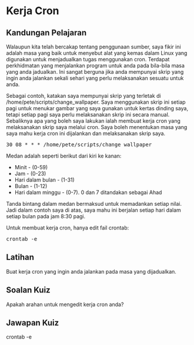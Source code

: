 # Kerja Cron

## Kandungan Pelajaran

Walaupun kita telah bercakap tentang penggunaan sumber, saya fikir ini adalah masa yang baik untuk menyebut alat yang kemas dalam Linux yang digunakan untuk menjadualkan tugas menggunakan cron. Terdapat perkhidmatan yang menjalankan program untuk anda pada bila-bila masa yang anda jadualkan. Ini sangat berguna jika anda mempunyai skrip yang ingin anda jalankan sekali sehari yang perlu melaksanakan sesuatu untuk anda.

Sebagai contoh, katakan saya mempunyai skrip yang terletak di /home/pete/scripts/change_wallpaper. Saya menggunakan skrip ini setiap pagi untuk menukar gambar yang saya gunakan untuk kertas dinding saya, tetapi setiap pagi saya perlu melaksanakan skrip ini secara manual. Sebaliknya apa yang boleh saya lakukan ialah membuat kerja cron yang melaksanakan skrip saya melalui cron. Saya boleh menentukan masa yang saya mahu kerja cron ini dijalankan dan melaksanakan skrip saya.

<pre>30 08 * * * /home/pete/scripts/change_wallpaper</pre>

Medan adalah seperti berikut dari kiri ke kanan:
<ul>
<li>Minit - (0-59)</li>
<li>Jam - (0-23)</li>
<li>Hari dalam bulan - (1-31)</li>
<li>Bulan - (1-12)</li>
<li>Hari dalam minggu - (0-7). 0 dan 7 ditandakan sebagai Ahad</li>
</ul>

Tanda bintang dalam medan bermaksud untuk memadankan setiap nilai. Jadi dalam contoh saya di atas, saya mahu ini berjalan setiap hari dalam setiap bulan pada jam 8:30 pagi.

Untuk membuat kerja cron, hanya edit fail crontab:

<pre>crontab -e</pre>

## Latihan

Buat kerja cron yang ingin anda jalankan pada masa yang dijadualkan.

## Soalan Kuiz

Apakah arahan untuk mengedit kerja cron anda?

## Jawapan Kuiz

crontab -e